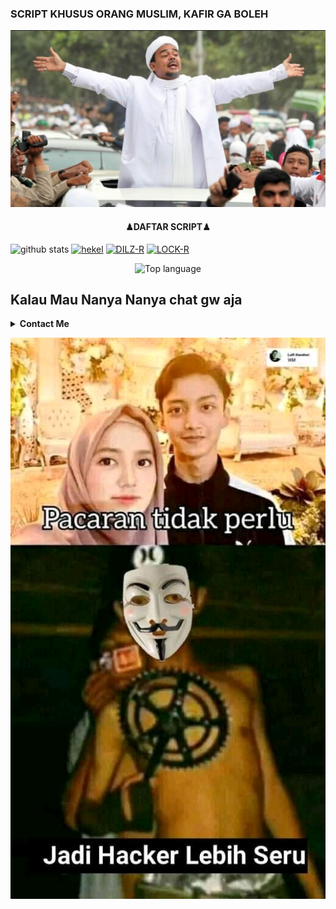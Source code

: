 ### SCRIPT KHUSUS ORANG MUSLIM, KAFIR GA BOLEH
![template_s](https://github.com/rumxyz/rumxyz/blob/main/IMG-20201204-WA0322.jpg)
<h4 align="center">
   ♟DAFTAR SCRIPT♟
</h4 aling="center">
 
![github stats](https://github-readme-stats.vercel.app/api?username=rumxyz&show_icons=true&theme=dark)
<a href="https://github.com/rumxyz/hekel"><img title="hekel" src="https://github-readme-stats.vercel.app/api/pin/?username=rumxyz&repo=hekel&theme=vision-friendly-dark"></a>
<a href="https://github.com/rumxyz/DILZ-R"><img title="DILZ-R" src="https://github-readme-stats.vercel.app/api/pin/?username=rumxyz&repo=DILZ-R&theme=vision-friendly-dark"></a>
<a href="https://github.com/rumxyz/LOCK-R"><img title="LOCK-R" src="https://github-readme-stats.vercel.app/api/pin/?username=rumxyz&repo=LOCK-R&theme=vision-friendly-dark"></a>
<p align="center">
  <img src="https://github-readme-stats.vercel.app/api/top-langs/?username=storiku&layout=compact" alt="Top language">

## Kalau Mau Nanya Nanya chat gw aja
<details close>
  <summary><strong>Contact Me</strong></summary>

[![](https://img.shields.io/badge/Whatsapp-CHAT-green?logo=Whatsapp&logoColor=red&labelColor=white)](https://wa.me/6285695037877?text=Asalamualaikum+Cantik)
[![](https://img.shields.io/badge/Facebook-blue?logo=Facebook&logoColor=blue&labelColor=white)](https://www.facebook.com/RUMXYZ5X)
[![](https://img.shields.io/badge/Instagram-red?logo=Instagram&logoColor=red&labelColor=white)](https://www.instagram.com/_rumxyz/)

</details>

![template_s](https://github.com/rumxyz/rumxyz/blob/main/FB_IMG_16069122161835941.jpg)
